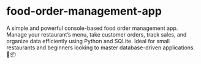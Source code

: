 # food-order-management-app
A simple and powerful console-based food order management app. Manage your restaurant’s menu, take customer orders, track sales, and organize data efficiently using Python and SQLite. Ideal for small restaurants and beginners looking to master database-driven applications. 🍔📦
